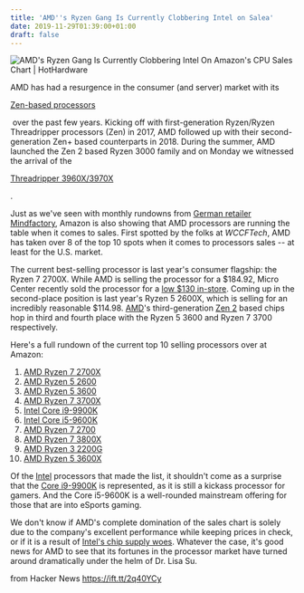 ```yaml
---
title: 'AMD''s Ryzen Gang Is Currently Clobbering Intel on Salea'
date: 2019-11-29T01:39:00+01:00
draft: false
---
```


![](https://images.hothardware.com/contentimages/newsitem/50006/content/Ryzen_7_2700X_2.jpg "AMD's Ryzen Gang Is Currently Clobbering Intel On Amazon's CPU Sales Chart | HotHardware")  

AMD has had a resurgence in the consumer (and server) market with its 

[Zen-based processors](https://hothardware.com/news/amd-zen-3-epyc-milan-cpu-ipc-gains)

 over the past few years. Kicking off with first-generation Ryzen/Ryzen Threadripper processors (Zen) in 2017, AMD followed up with their second-generation Zen+ based counterparts in 2018. During the summer, AMD launched the Zen 2 based Ryzen 3000 family and on Monday we witnessed the arrival of the 

[Threadripper 3960X/3970X](https://hothardware.com/reviews/amd-ryzen-threadripper-3000-series-cpu-review)

.

Just as we've seen with monthly rundowns from [German retailer Mindfactory](https://hothardware.com/news/amd-ryzen-3000-diy-retail-sales-domination-over-intel), Amazon is also showing that AMD processors are running the table when it comes to sales. First spotted by the folks at _WCCFTech_, AMD has taken over 8 of the top 10 spots when it comes to processors sales -- at least for the U.S. market.

The current best-selling processor is last year's consumer flagship: the Ryzen 7 2700X. While AMD is selling the processor for a $184.92, Micro Center recently sold the processor for a [low $130 in-store](https://hothardware.com/news/amd-ryzen-7-2700x-130-hot-deal). Coming up in the second-place position is last year's Ryzen 5 2600X, which is selling for an incredibly reasonable $114.98. [AMD](https://hothardware.com/tags/amd)'s third-generation [Zen 2](https://hothardware.com/tags/zen-2) based chips hop in third and fourth place with the Ryzen 5 3600 and Ryzen 7 3700 respectively.

Here's a full rundown of the current top 10 selling processors over at Amazon:

1.  [AMD Ryzen 7 2700X](https://amzn.to/2OT58VY)
2.  [AMD Ryzen 5 2600](https://amzn.to/2OMeO4K)
3.  [AMD Ryzen 5 3600](https://amzn.to/2snU0cm)
4.  [AMD Ryzen 7 3700X](https://amzn.to/33nKzWX)
5.  [Intel Core i9-9900K](https://amzn.to/2OulzJH)
6.  [Intel Core i5-9600K](https://amzn.to/33nKwuf)
7.  [AMD Ryzen 7 2700](https://amzn.to/2QUYUYw)
8.  [AMD Ryzen 7 3800X](https://amzn.to/2OQQtuz)
9.  [AMD Ryzen 3 2200G](https://amzn.to/34uKXEs)
10.  [AMD Ryzen 5 3600X](https://amzn.to/37LsZj2)

Of the [Intel](https://hothardware.com/tags/intel) processors that made the list, it shouldn't come as a surprise that the [Core i9-9900K](https://hothardware.com/reviews/intel-core-i9-9900k-9th-gen-cpu-review) is represented, as it is still a kickass processor for gamers. And the Core i5-9600K is a well-rounded mainstream offering for those that are into eSports gaming.

We don't know if AMD's complete domination of the sales chart is solely due to the company's excellent performance while keeping prices in check, or if it is a result of [Intel's chip supply woes](https://hothardware.com/news/intel-chip-shortage-xeon-core-10nm-14nm). Whatever the case, it's good news for AMD to see that its fortunes in the processor market have turned around dramatically under the helm of Dr. Lisa Su.

  
  
from Hacker News https://ift.tt/2q40YCy